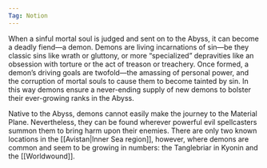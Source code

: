 ```yaml
---
Tag: Notion
---
```

When a sinful mortal soul is judged and sent on to the Abyss, it can become a deadly fiend—a demon. Demons are living incarnations of sin—be they classic sins like wrath or gluttony, or more “specialized” depravities like an obsession with torture or the act of treason or treachery. Once formed, a demon’s driving goals are twofold—the amassing of personal power, and the corruption of mortal souls to cause them to become tainted by sin. In this way demons ensure a never-ending supply of new demons to bolster their ever-growing ranks in the Abyss.

Native to the Abyss, demons cannot easily make the journey to the Material Plane. Nevertheless, they can be found wherever powerful evil spellcasters summon them to bring harm upon their enemies. There are only two known locations in the [[Avistan|Inner Sea region]], however, where demons are common and seem to be growing in numbers: the Tanglebriar in Kyonin and the [[Worldwound]].